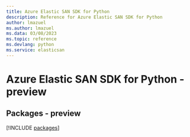 ```yaml
---
title: Azure Elastic SAN SDK for Python
description: Reference for Azure Elastic SAN SDK for Python
author: lmazuel
ms.author: lmazuel
ms.data: 03/08/2023
ms.topic: reference
ms.devlang: python
ms.service: elasticsan
---
```

# Azure Elastic SAN SDK for Python - preview
## Packages - preview
[!INCLUDE [packages](elastic-san-index.md)]